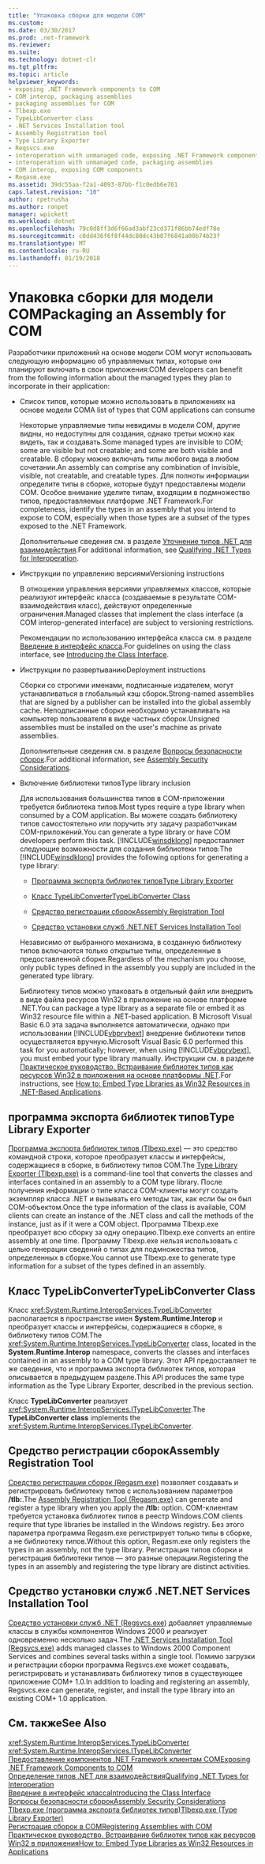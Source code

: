 ```yaml
---
title: "Упаковка сборки для модели COM"
ms.custom: 
ms.date: 03/30/2017
ms.prod: .net-framework
ms.reviewer: 
ms.suite: 
ms.technology: dotnet-clr
ms.tgt_pltfrm: 
ms.topic: article
helpviewer_keywords:
- exposing .NET Framework components to COM
- COM interop, packaging assemblies
- packaging assemblies for COM
- Tlbexp.exe
- TypeLibConverter class
- .NET Services Installation tool
- Assembly Registration tool
- Type Library Exporter
- Reqsvcs.exe
- interoperation with unmanaged code, exposing .NET Framework components
- interoperation with unmanaged code, packaging assemblies
- COM interop, exposing COM components
- Reqasm.exe
ms.assetid: 39dc55aa-f2a1-4093-87bb-f1c0edb6e761
caps.latest.revision: "10"
author: rpetrusha
ms.author: ronpet
manager: wpickett
ms.workload: dotnet
ms.openlocfilehash: 79c0d8ff3d6f66ad3abf23cd371f86bb74edf78e
ms.sourcegitcommit: c0dd436f6f8f44dc80dc43b07f6841a00b74b23f
ms.translationtype: MT
ms.contentlocale: ru-RU
ms.lasthandoff: 01/19/2018
---
```

# <a name="packaging-an-assembly-for-com"></a><span data-ttu-id="d2a12-102">Упаковка сборки для модели COM</span><span class="sxs-lookup"><span data-stu-id="d2a12-102">Packaging an Assembly for COM</span></span>
<span data-ttu-id="d2a12-103">Разработчики приложений на основе модели COM могут использовать следующую информацию об управляемых типах, которые они планируют включать в свои приложения:</span><span class="sxs-lookup"><span data-stu-id="d2a12-103">COM developers can benefit from the following information about the managed types they plan to incorporate in their application:</span></span>  
  
-   <span data-ttu-id="d2a12-104">Список типов, которые можно использовать в приложениях на основе модели COM</span><span class="sxs-lookup"><span data-stu-id="d2a12-104">A list of types that COM applications can consume</span></span>  
  
     <span data-ttu-id="d2a12-105">Некоторые управляемые типы невидимы в модели COM, другие видны, но недоступны для создания, однако третьи можно как видеть, так и создавать.</span><span class="sxs-lookup"><span data-stu-id="d2a12-105">Some managed types are invisible to COM; some are visible but not creatable; and some are both visible and creatable.</span></span> <span data-ttu-id="d2a12-106">В сборку можно включать типы любого вида в любом сочетании.</span><span class="sxs-lookup"><span data-stu-id="d2a12-106">An assembly can comprise any combination of invisible, visible, not creatable, and creatable types.</span></span> <span data-ttu-id="d2a12-107">Для полноты информации определите типы в сборке, которые будут предоставлены модели COM. Особое внимание уделите типам, входящим в подмножество типов, предоставляемых платформе .NET Framework.</span><span class="sxs-lookup"><span data-stu-id="d2a12-107">For completeness, identify the types in an assembly that you intend to expose to COM, especially when those types are a subset of the types exposed to the .NET Framework.</span></span>  
  
     <span data-ttu-id="d2a12-108">Дополнительные сведения см. в разделе [Уточнение типов .NET для взаимодействия](../../../docs/framework/interop/qualifying-net-types-for-interoperation.md).</span><span class="sxs-lookup"><span data-stu-id="d2a12-108">For additional information, see [Qualifying .NET Types for Interoperation](../../../docs/framework/interop/qualifying-net-types-for-interoperation.md).</span></span>  
  
-   <span data-ttu-id="d2a12-109">Инструкции по управлению версиями</span><span class="sxs-lookup"><span data-stu-id="d2a12-109">Versioning instructions</span></span>  
  
     <span data-ttu-id="d2a12-110">В отношении управления версиями управляемых классов, которые реализуют интерфейс класса (создаваемые в результате COM-взаимодействия класс), действуют определенные ограничения.</span><span class="sxs-lookup"><span data-stu-id="d2a12-110">Managed classes that implement the class interface (a COM interop-generated interface) are subject to versioning restrictions.</span></span>  
  
     <span data-ttu-id="d2a12-111">Рекомендации по использованию интерфейса класса см. в разделе [Введение в интерфейс класса](http://msdn.microsoft.com/library/733c0dd2-12e5-46e6-8de1-39d5b25df024).</span><span class="sxs-lookup"><span data-stu-id="d2a12-111">For guidelines on using the class interface, see [Introducing the Class Interface](http://msdn.microsoft.com/library/733c0dd2-12e5-46e6-8de1-39d5b25df024).</span></span>  
  
-   <span data-ttu-id="d2a12-112">Инструкции по развертыванию</span><span class="sxs-lookup"><span data-stu-id="d2a12-112">Deployment instructions</span></span>  
  
     <span data-ttu-id="d2a12-113">Сборки со строгими именами, подписанные издателем, могут устанавливаться в глобальный кэш сборок.</span><span class="sxs-lookup"><span data-stu-id="d2a12-113">Strong-named assemblies that are signed by a publisher can be installed into the global assembly cache.</span></span> <span data-ttu-id="d2a12-114">Неподписанные сборки необходимо устанавливать на компьютер пользователя в виде частных сборок.</span><span class="sxs-lookup"><span data-stu-id="d2a12-114">Unsigned assemblies must be installed on the user's machine as private assemblies.</span></span>  
  
     <span data-ttu-id="d2a12-115">Дополнительные сведения см. в разделе [Вопросы безопасности сборок](../../../docs/framework/app-domains/assembly-security-considerations.md).</span><span class="sxs-lookup"><span data-stu-id="d2a12-115">For additional information, see [Assembly Security Considerations](../../../docs/framework/app-domains/assembly-security-considerations.md).</span></span>  
  
-   <span data-ttu-id="d2a12-116">Включение библиотеки типов</span><span class="sxs-lookup"><span data-stu-id="d2a12-116">Type library inclusion</span></span>  
  
     <span data-ttu-id="d2a12-117">Для использования большинства типов в COM-приложении требуется библиотека типов.</span><span class="sxs-lookup"><span data-stu-id="d2a12-117">Most types require a type library when consumed by a COM application.</span></span> <span data-ttu-id="d2a12-118">Вы можете создать библиотеку типов самостоятельно или поручить эту задачу разработчикам COM-приложений.</span><span class="sxs-lookup"><span data-stu-id="d2a12-118">You can generate a type library or have COM developers perform this task.</span></span> <span data-ttu-id="d2a12-119">[!INCLUDE[winsdklong](../../../includes/winsdklong-md.md)] предоставляет следующие возможности для создания библиотеки типов:</span><span class="sxs-lookup"><span data-stu-id="d2a12-119">The [!INCLUDE[winsdklong](../../../includes/winsdklong-md.md)] provides the following options for generating a type library:</span></span>  
  
    -   [<span data-ttu-id="d2a12-120">Программа экспорта библиотек типов</span><span class="sxs-lookup"><span data-stu-id="d2a12-120">Type Library Exporter</span></span>](#cpconpackagingassemblyforcomanchor1)  
  
    -   [<span data-ttu-id="d2a12-121">Класс TypeLibConverter</span><span class="sxs-lookup"><span data-stu-id="d2a12-121">TypeLibConverter Class</span></span>](#cpconpackagingassemblyforcomanchor2)  
  
    -   [<span data-ttu-id="d2a12-122">Средство регистрации сборок</span><span class="sxs-lookup"><span data-stu-id="d2a12-122">Assembly Registration Tool</span></span>](#cpconpackagingassemblyforcomanchor3)  
  
    -   [<span data-ttu-id="d2a12-123">Средство установки служб .NET</span><span class="sxs-lookup"><span data-stu-id="d2a12-123">.NET Services Installation Tool</span></span>](#cpconpackagingassemblyforcomanchor4)  
  
     <span data-ttu-id="d2a12-124">Независимо от выбранного механизма, в созданную библиотеку типов включаются только открытые типы, определенные в предоставленной сборке.</span><span class="sxs-lookup"><span data-stu-id="d2a12-124">Regardless of the mechanism you choose, only public types defined in the assembly you supply are included in the generated type library.</span></span>  
  
     <span data-ttu-id="d2a12-125">Библиотеку типов можно упаковать в отдельный файл или внедрить в виде файла ресурсов Win32 в приложение на основе платформе .NET.</span><span class="sxs-lookup"><span data-stu-id="d2a12-125">You can package a type library as a separate file or embed it as Win32 resource file within a .NET-based application.</span></span> <span data-ttu-id="d2a12-126">В Microsoft Visual Basic 6.0 эта задача выполняется автоматически, однако при использовании [!INCLUDE[vbprvbext](../../../includes/vbprvbext-md.md)] внедрение библиотеки типов осуществляется вручную.</span><span class="sxs-lookup"><span data-stu-id="d2a12-126">Microsoft Visual Basic 6.0 performed this task for you automatically; however, when using [!INCLUDE[vbprvbext](../../../includes/vbprvbext-md.md)], you must embed your type library manually.</span></span> <span data-ttu-id="d2a12-127">Инструкции см. в разделе [Практическое руководство. Встраивание библиотек типов как ресурсов Win32 в приложения на основе платформы .NET](http://msdn.microsoft.com/library/c97b4b8c-2ab7-4ac7-8fc8-0ba5c5d59c44).</span><span class="sxs-lookup"><span data-stu-id="d2a12-127">For instructions, see [How to: Embed Type Libraries as Win32 Resources in .NET-Based Applications](http://msdn.microsoft.com/library/c97b4b8c-2ab7-4ac7-8fc8-0ba5c5d59c44).</span></span>  
  
<a name="cpconpackagingassemblyforcomanchor1"></a>   
## <a name="type-library-exporter"></a><span data-ttu-id="d2a12-128">программа экспорта библиотек типов</span><span class="sxs-lookup"><span data-stu-id="d2a12-128">Type Library Exporter</span></span>  
 <span data-ttu-id="d2a12-129">[Программа экспорта библиотек типов (Tlbexp.exe)](../../../docs/framework/tools/tlbexp-exe-type-library-exporter.md) — это средство командной строки, которое преобразует классы и интерфейсы, содержащиеся в сборке, в библиотеку типов COM.</span><span class="sxs-lookup"><span data-stu-id="d2a12-129">The [Type Library Exporter (Tlbexp.exe)](../../../docs/framework/tools/tlbexp-exe-type-library-exporter.md) is a command-line tool that converts the classes and interfaces contained in an assembly to a COM type library.</span></span> <span data-ttu-id="d2a12-130">После получения информации о типе класса COM-клиенты могут создать экземпляр класса .NET и вызывать его методы так, как если бы он был COM-объектом.</span><span class="sxs-lookup"><span data-stu-id="d2a12-130">Once the type information of the class is available, COM clients can create an instance of the .NET class and call the methods of the instance, just as if it were a COM object.</span></span> <span data-ttu-id="d2a12-131">Программа Tlbexp.exe преобразует всю сборку за одну операцию.</span><span class="sxs-lookup"><span data-stu-id="d2a12-131">Tlbexp.exe converts an entire assembly at one time.</span></span> <span data-ttu-id="d2a12-132">Программу Tlbexp.exe нельзя использовать с целью генерации сведений о типах для подмножества типов, определенных в сборке.</span><span class="sxs-lookup"><span data-stu-id="d2a12-132">You cannot use Tlbexp.exe to generate type information for a subset of the types defined in an assembly.</span></span>  
  
<a name="cpconpackagingassemblyforcomanchor2"></a>   
## <a name="typelibconverter-class"></a><span data-ttu-id="d2a12-133">Класс TypeLibConverter</span><span class="sxs-lookup"><span data-stu-id="d2a12-133">TypeLibConverter Class</span></span>  
 <span data-ttu-id="d2a12-134">Класс <xref:System.Runtime.InteropServices.TypeLibConverter> располагается в пространстве имен **System.Runtime.Interop** и преобразует классы и интерфейсы, содержащиеся в сборке, в библиотеку типов COM.</span><span class="sxs-lookup"><span data-stu-id="d2a12-134">The <xref:System.Runtime.InteropServices.TypeLibConverter> class, located in the **System.Runtime.Interop** namespace, converts the classes and interfaces contained in an assembly to a COM type library.</span></span> <span data-ttu-id="d2a12-135">Этот API предоставляет те же сведения, что и программа экспорта библиотек типов, которая описывается в предыдущем разделе.</span><span class="sxs-lookup"><span data-stu-id="d2a12-135">This API produces the same type information as the Type Library Exporter, described in the previous section.</span></span>  
  
 <span data-ttu-id="d2a12-136">Класс **TypeLibConverter** реализует <xref:System.Runtime.InteropServices.ITypeLibConverter>.</span><span class="sxs-lookup"><span data-stu-id="d2a12-136">The **TypeLibConverter class** implements the <xref:System.Runtime.InteropServices.ITypeLibConverter>.</span></span>  
  
<a name="cpconpackagingassemblyforcomanchor3"></a>   
## <a name="assembly-registration-tool"></a><span data-ttu-id="d2a12-137">Средство регистрации сборок</span><span class="sxs-lookup"><span data-stu-id="d2a12-137">Assembly Registration Tool</span></span>  
 <span data-ttu-id="d2a12-138">[Средство регистрации сборок (Regasm.exe)](../../../docs/framework/tools/regasm-exe-assembly-registration-tool.md) позволяет создавать и регистрировать библиотеку типов с использованием параметров **/tlb:**.</span><span class="sxs-lookup"><span data-stu-id="d2a12-138">The [Assembly Registration Tool (Regasm.exe)](../../../docs/framework/tools/regasm-exe-assembly-registration-tool.md) can generate and register a type library when you apply the **/tlb:** option.</span></span> <span data-ttu-id="d2a12-139">COM-клиентам требуется установка библиотек типов в реестр Windows.</span><span class="sxs-lookup"><span data-stu-id="d2a12-139">COM clients require that type libraries be installed in the Windows registry.</span></span> <span data-ttu-id="d2a12-140">Без этого параметра программа Regasm.exe регистрирует только типы в сборке, а не библиотеку типов.</span><span class="sxs-lookup"><span data-stu-id="d2a12-140">Without this option, Regasm.exe only registers the types in an assembly, not the type library.</span></span> <span data-ttu-id="d2a12-141">Регистрация типов сборки и регистрация библиотеки типов — это разные операции.</span><span class="sxs-lookup"><span data-stu-id="d2a12-141">Registering the types in an assembly and registering the type library are distinct activities.</span></span>  
  
<a name="cpconpackagingassemblyforcomanchor4"></a>   
## <a name="net-services-installation-tool"></a><span data-ttu-id="d2a12-142">Средство установки служб .NET</span><span class="sxs-lookup"><span data-stu-id="d2a12-142">.NET Services Installation Tool</span></span>  
 <span data-ttu-id="d2a12-143">[Средство установки служб .NET (Regsvcs.exe)](../../../docs/framework/tools/regsvcs-exe-net-services-installation-tool.md) добавляет управляемые классы в службы компонентов Windows 2000 и реализует одновременно несколько задач.</span><span class="sxs-lookup"><span data-stu-id="d2a12-143">The [.NET Services Installation Tool (Regsvcs.exe)](../../../docs/framework/tools/regsvcs-exe-net-services-installation-tool.md) adds managed classes to Windows 2000 Component Services and combines several tasks within a single tool.</span></span> <span data-ttu-id="d2a12-144">Помимо загрузки и регистрации сборки программа Regsvcs.exe может создавать, регистрировать и устанавливать библиотеку типов в существующее приложение COM+ 1.0.</span><span class="sxs-lookup"><span data-stu-id="d2a12-144">In addition to loading and registering an assembly, Regsvcs.exe can generate, register, and install the type library into an existing COM+ 1.0 application.</span></span>  
  
## <a name="see-also"></a><span data-ttu-id="d2a12-145">См. также</span><span class="sxs-lookup"><span data-stu-id="d2a12-145">See Also</span></span>  
 <xref:System.Runtime.InteropServices.TypeLibConverter>  
 <xref:System.Runtime.InteropServices.ITypeLibConverter>  
 [<span data-ttu-id="d2a12-146">Предоставление компонентов .NET Framework клиентам COM</span><span class="sxs-lookup"><span data-stu-id="d2a12-146">Exposing .NET Framework Components to COM</span></span>](../../../docs/framework/interop/exposing-dotnet-components-to-com.md)  
 [<span data-ttu-id="d2a12-147">Oпределение типов .NET для взаимодействия</span><span class="sxs-lookup"><span data-stu-id="d2a12-147">Qualifying .NET Types for Interoperation</span></span>](../../../docs/framework/interop/qualifying-net-types-for-interoperation.md)  
 [<span data-ttu-id="d2a12-148">Введение в интерфейс класса</span><span class="sxs-lookup"><span data-stu-id="d2a12-148">Introducing the Class Interface</span></span>](http://msdn.microsoft.com/library/733c0dd2-12e5-46e6-8de1-39d5b25df024)  
 [<span data-ttu-id="d2a12-149">Вопросы безопасности сборок</span><span class="sxs-lookup"><span data-stu-id="d2a12-149">Assembly Security Considerations</span></span>](../../../docs/framework/app-domains/assembly-security-considerations.md)  
 [<span data-ttu-id="d2a12-150">Tlbexp.exe (программа экспорта библиотек типов)</span><span class="sxs-lookup"><span data-stu-id="d2a12-150">Tlbexp.exe (Type Library Exporter)</span></span>](../../../docs/framework/tools/tlbexp-exe-type-library-exporter.md)  
 [<span data-ttu-id="d2a12-151">Регистрация сборок в COM</span><span class="sxs-lookup"><span data-stu-id="d2a12-151">Registering Assemblies with COM</span></span>](../../../docs/framework/interop/registering-assemblies-with-com.md)  
 [<span data-ttu-id="d2a12-152">Практическое руководство. Встраивание библиотек типов как ресурсов Win32 в приложения</span><span class="sxs-lookup"><span data-stu-id="d2a12-152">How to: Embed Type Libraries as Win32 Resources in Applications</span></span>](http://msdn.microsoft.com/library/c97b4b8c-2ab7-4ac7-8fc8-0ba5c5d59c44)
